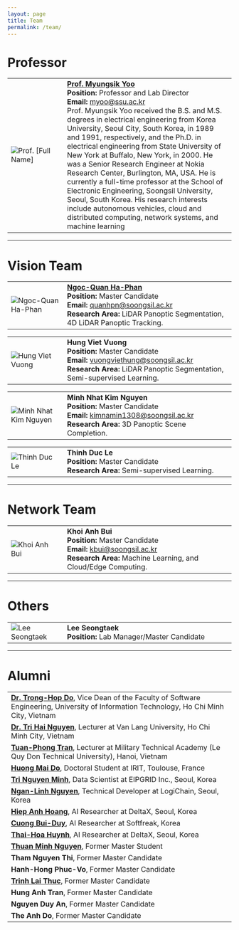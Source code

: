 ```yaml
---
layout: page
title: Team
permalink: /team/
---
```


# Professor
<table>
  <tr>
    <td style="border: none;width: 25%">
      <img src="../images/myoo.jpg" alt="Prof. [Full Name]">
    </td>
    <td style="border: none;">
      <a href="https://scholar.google.com/citations?user=TARMZOsAAAAJ&hl=ko"><strong>Prof. Myungsik Yoo</strong></a><br>
      <strong>Position:</strong> Professor and Lab Director<br>
      <strong>Email:</strong> <a href="mailto:myoo@ssu.ac.kr">myoo@ssu.ac.kr</a><br>
      Prof. Myungsik Yoo received the B.S. and M.S. degrees in electrical engineering from Korea University, Seoul City, South Korea, in 1989 and 1991, respectively, and the Ph.D. in electrical engineering from State University of New York at Buffalo, New York, in 2000. He was a Senior Research Engineer at Nokia Research Center, Burlington, MA, USA. He is currently a full-time professor at the School of Electronic Engineering, Soongsil University, Seoul, South Korea. His research interests include autonomous vehicles, cloud and distributed computing, network systems, and machine learning
    </td>
  </tr>
</table>

---

# Vision Team
<table style="border-collapse: collapse; border: none;">
  <tr>
    <td style="border: none;width: 25%">
      <img src="../images/hphnngcquan.jpg" alt="Ngoc-Quan Ha-Phan">
    </td>
    <td style="border: none;">
      <a href="https://hphnngcquan.github.io/"><strong>Ngoc-Quan Ha-Phan</strong></a><br>
      <strong>Position:</strong> Master Candidate<br>
      <strong>Email:</strong> <a href="mailto:quanhpn@soongsil.ac.kr">quanhpn@soongsil.ac.kr</a><br>
      <strong>Research Area:</strong> LiDAR Panoptic Segmentation, 4D LiDAR Panoptic Tracking.
    </td>
    
  </tr>
</table>

<table style="border-collapse: collapse; border: none;">
  <tr>
    <td style="border: none;width: 25%">
      <img src="../images/vuong-viet-hung.jpg" alt="Hung Viet Vuong">
    </td>
    <td style="border: none;">
      <strong>Hung Viet Vuong</strong><br>
      <strong>Position:</strong> Master Candidate<br>
      <strong>Email:</strong> <a href="mailto:vuongviethung@soongsil.ac.kr">vuongviethung@soongsil.ac.kr</a><br>
      <strong>Research Area:</strong> LiDAR Panoptic Segmentation, Semi-supervised Learning.
    </td>
    
  </tr>
</table>

<table style="border-collapse: collapse; border: none;">
  <tr>
    <td style="border: none;width: 25%">
      <img src="../images/minh.jpg" alt="Minh Nhat Kim Nguyen">
    </td>
    <td style="border: none;">
      <strong>Minh Nhat Kim Nguyen</strong><br>
      <strong>Position:</strong> Master Candidate<br>
      <strong>Email:</strong> <a href="mailto:kimnamin1308@soongsil.ac.kr">kimnamin1308@soongsil.ac.kr</a><br>
      <strong>Research Area:</strong> 3D Panoptic Scene Completion.
    </td>
  </tr>
</table>

<table style="border-collapse: collapse; border: none;">
  <tr>
    <td style="border: none;width: 25%">
      <img src="../images/thinh.jpg" alt="Thinh Duc Le">
    </td>
    <td style="border: none;">
      <strong>Thinh Duc Le</strong><br>
      <strong>Position:</strong> Master Candidate<br>
<!--       <strong>Email:</strong> member1.email@soongsil.ac.kr<br> -->
      <strong>Research Area:</strong> Semi-supervised Learning.
    </td>
  </tr>
</table>


---
# Network Team

<table style="border-collapse: collapse; border: none;">
  <tr>
    <td style="border: none;width: 25%">
      <img src="../images/kbui.jpg" alt="Khoi Anh Bui">
    </td>
    <td style="border: none;">
      <strong>Khoi Anh Bui</strong><br>
      <strong>Position:</strong> Master Candidate<br>
      <strong>Email:</strong> <a href="mailto:kbui@soongsil.ac.kr">kbui@soongsil.ac.kr</a><br>
      <strong>Research Area:</strong> Machine Learning, and Cloud/Edge Computing.
    </td>
    
  </tr>
</table>

---
# Others

<table style="border-collapse: collapse; border: none;">
  <tr>
    <td style="border: none;width: 25%">
      <img src="../images/LST.jpg" alt="Lee Seongtaek">
    </td>
    <td style="border: none;">
      <strong>Lee Seongtaek</strong><br>
      <strong>Position:</strong> Lab Manager/Master Candidate<br>
<!--       <strong>Research Area:</strong> -->
    </td>
    
  </tr>
</table>

---
# Alumni

<table style="border-collapse: collapse; border: none; width: 100%;">
  <tr>
    <td style="border: none;">
       <a href="https://scholar.google.co.kr/citations?user=x4fM0EIAAAAJ&hl=en"><strong>Dr. Trong-Hop Do</strong></a>, Vice Dean of the Faculty of Software Engineering, University of Information Technology, Ho Chi Minh City, Vietnam<br>
    </td>
  </tr>
  <tr>
    <td style="border: none;">
      <a href="https://scholar.google.com/citations?hl=en&user=UUCLlesAAAAJ&view_op=list_works&sortby=pubdate"><strong>Dr. Tri Hai Nguyen</strong></a>, Lecturer at Van Lang University, Ho Chi Minh City, Vietnam<br>
    </td>
  </tr>
  <tr>
    <td style="border: none;">
      <a href="https://orcid.org/0000-0002-7312-5635"><strong>Tuan-Phong Tran</strong></a>, Lecturer at Military Technical Academy (Le Quy Don Technical University), Hanoi, Vietnam<br>
    </td>
  </tr>
  <tr>
    <td style="border: none;">
      <a href="https://www.linkedin.com/in/huongmaido97/"><strong>Huong Mai Do</strong></a>, Doctoral Student at IRIT, Toulouse, France<br>
    </td>
  </tr>
  <tr>
    <td style="border: none;">
      <a href="https://www.linkedin.com/in/tring-ds/"><strong>Tri Nguyen Minh</strong></a>, Data Scientist at EIPGRID Inc., Seoul, Korea<br>
    </td>
  </tr>
  <tr>
    <td style="border: none;">
      <a href="https://www.linkedin.com/in/ngan-linh-nguyen-584a6a2a4/"><strong>Ngan-Linh Nguyen</strong></a>, Technical Developer at LogiChain, Seoul, Korea<br>
    </td>
  </tr>
  <tr>
    <td style="border: none;">
      <a href="https://www.linkedin.com/in/hiepbk97/"><strong>Hiep Anh Hoang</strong></a>, AI Researcher at DeltaX, Seoul, Korea<br>
    </td>
  </tr>
  <tr>
    <td style="border: none;">
      <a href="https://www.linkedin.com/in/bui-duy-cuong-78727620a/"><strong>Cuong Bui-Duy</strong></a>, AI Researcher at Softfreak, Korea<br>
    </td>
  </tr>
  <tr>
    <td style="border: none;">
      <a href="https://www.linkedin.com/in/huynhthaihoa/"><strong>Thai-Hoa Huynh</strong></a>, AI Researcher at DeltaX, Seoul, Korea<br>
    </td>
  </tr>
  <tr>
    <td style="border: none;">
      <a href="https://www.linkedin.com/in/thuanmn/"><strong>Thuan Minh Nguyen</strong></a>, Former Master Student<br>
    </td>
  </tr>
  <tr>
    <td style="border: none;">
      <strong>Tham Nguyen Thi</strong>, Former Master Candidate<br>
    </td>
  </tr>
  <tr>
    <td style="border: none;">
      <strong>Hanh-Hong Phuc-Vo</strong>, Former Master Candidate<br>
    </td>
  </tr>
  <tr>
    <td style="border: none;">
      <a href="https://www.linkedin.com/in/trinh-lai-344649148/"><strong>Trinh Lai Thuc</strong></a>, Former Master Candidate<br>
    </td>
  </tr>
  <tr>
    <td style="border: none;">
      <strong>Hung Anh Tran</strong>, Former Master Candidate<br>
    </td>
  </tr>
  <tr>
    <td style="border: none;">
      <strong>Nguyen Duy An</strong>, Former Master Candidate<br>
    </td>
  </tr>
  <tr>
    <td style="border: none;">
      <strong>The Anh Do</strong>, Former Master Candidate<br>
    </td>
  </tr>
</table>


